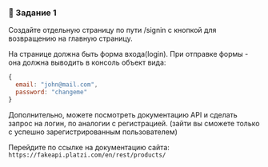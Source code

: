 ### 📘 Задание 1

Создайте отдельную страницу по пути /signin с кнопкой для возвращению на главную страницу.

На странице должна быть форма входа(login). При отправке формы - она должна выводить в консоль объект вида:

```js
{
  email: "john@mail.com",
  password: "changeme"
}
```

Дополнительно, можете посмотреть документацию API и сделать запрос на логин, по аналогии с регистрацией. (зайти вы сможете только с успешно зарегистрированным пользователем)

Перейдите по ссылке на документацию сайта: `https://fakeapi.platzi.com/en/rest/products/`

